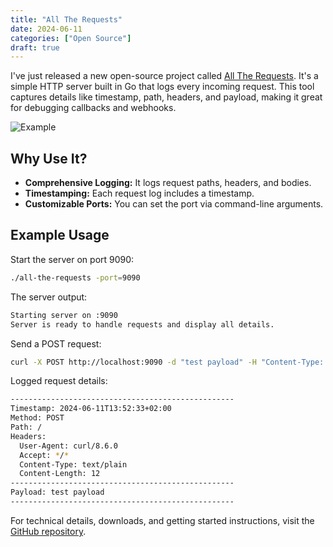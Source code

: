 ```yaml
---
title: "All The Requests"
date: 2024-06-11
categories: ["Open Source"]
draft: true
---
```


I've just released a new open-source project called [All The Requests](https://github.com/klausbreyer/all-the-requests). It's a simple HTTP server built in Go that logs every incoming request. This tool captures details like timestamp, path, headers, and payload, making it great for debugging callbacks and webhooks.

![Example](example.png)

## Why Use It?

- **Comprehensive Logging:** It logs request paths, headers, and bodies.
- **Timestamping:** Each request log includes a timestamp.
- **Customizable Ports:** You can set the port via command-line arguments.

## Example Usage

Start the server on port 9090:

```sh
./all-the-requests -port=9090
```

The server output:

```sh
Starting server on :9090
Server is ready to handle requests and display all details.
```

Send a POST request:

```sh
curl -X POST http://localhost:9090 -d "test payload" -H "Content-Type: text/plain"
```

Logged request details:

```sh
--------------------------------------------------
Timestamp: 2024-06-11T13:52:33+02:00
Method: POST
Path: /
Headers:
  User-Agent: curl/8.6.0
  Accept: */*
  Content-Type: text/plain
  Content-Length: 12
--------------------------------------------------
Payload: test payload
--------------------------------------------------
```

For technical details, downloads, and getting started instructions, visit the [GitHub repository](https://github.com/klausbreyer/all-the-requests).

